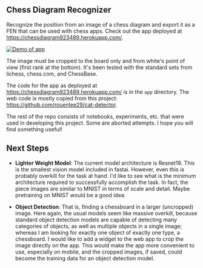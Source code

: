 ## Chess Diagram Recognizer

Recognize the position from an image of a chess diagram and export it as a FEN that can be used with chess apps. Check out the app deployed at https://chessdiagram923489.herokuapp.com/.

[![Demo of app](http://img.youtube.com/vi/QrEialnghho/0.jpg)](http://www.youtube.com/watch?v=QrEialnghho "Demo")

The image must be cropped to the board only and from white's point of view (first rank at the bottom). It's been tested with the standard sets from lichess, chess.com, and ChessBase.

The code for the app as deployed at https://chessdiagram923489.herokuapp.com/ is in the `app` directory. The web code is mostly copied from this project: https://github.com/rouenlee29/cat-detector.

The rest of the repo consists of notebooks, experiments, etc. that were used in developing this project. Some are aborted attempts. I hope you will find something useful!

## Next Steps

* **Lighter Weight Model**: The current model architecture is Resnet18. This is the smallest vision model included in fastai. However, even this is probably overkill for the task at hand. I'd like to see what is the minimum architecture required to successfully accomplish the task. In fact, the piece images are similar to MNIST in terms of scale and detail. Maybe pretraining on MNIST would be a good idea.

* **Object Detection**: That is, finding a chessboard in a larger (uncropped) image. Here again, the usual models seem like massive overkill, because standard object detection models are capable of detecting many categories of objects, as well as multiple objects in a single image; whereas I am looking for exactly one object of exactly one type, a chessboard. I would like to add a widget to the web app to crop the image directly on the app. This would make the app more convenient to use, especially on mobile, and the cropped images, if saved, could become the training data for an object detection model.
